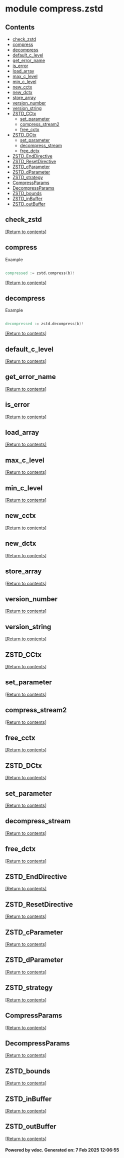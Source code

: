 # module compress.zstd


## Contents
- [check_zstd](#check_zstd)
- [compress](#compress)
- [decompress](#decompress)
- [default_c_level](#default_c_level)
- [get_error_name](#get_error_name)
- [is_error](#is_error)
- [load_array](#load_array)
- [max_c_level](#max_c_level)
- [min_c_level](#min_c_level)
- [new_cctx](#new_cctx)
- [new_dctx](#new_dctx)
- [store_array](#store_array)
- [version_number](#version_number)
- [version_string](#version_string)
- [ZSTD_CCtx](#ZSTD_CCtx)
  - [set_parameter](#set_parameter)
  - [compress_stream2](#compress_stream2)
  - [free_cctx](#free_cctx)
- [ZSTD_DCtx](#ZSTD_DCtx)
  - [set_parameter](#set_parameter)
  - [decompress_stream](#decompress_stream)
  - [free_dctx](#free_dctx)
- [ZSTD_EndDirective](#ZSTD_EndDirective)
- [ZSTD_ResetDirective](#ZSTD_ResetDirective)
- [ZSTD_cParameter](#ZSTD_cParameter)
- [ZSTD_dParameter](#ZSTD_dParameter)
- [ZSTD_strategy](#ZSTD_strategy)
- [CompressParams](#CompressParams)
- [DecompressParams](#DecompressParams)
- [ZSTD_bounds](#ZSTD_bounds)
- [ZSTD_inBuffer](#ZSTD_inBuffer)
- [ZSTD_outBuffer](#ZSTD_outBuffer)

## check_zstd
[[Return to contents]](#Contents)

## compress
Example
```v

compressed := zstd.compress(b)!

```

[[Return to contents]](#Contents)

## decompress
Example
```v

decompressed := zstd.decompress(b)!

```

[[Return to contents]](#Contents)

## default_c_level
[[Return to contents]](#Contents)

## get_error_name
[[Return to contents]](#Contents)

## is_error
[[Return to contents]](#Contents)

## load_array
[[Return to contents]](#Contents)

## max_c_level
[[Return to contents]](#Contents)

## min_c_level
[[Return to contents]](#Contents)

## new_cctx
[[Return to contents]](#Contents)

## new_dctx
[[Return to contents]](#Contents)

## store_array
[[Return to contents]](#Contents)

## version_number
[[Return to contents]](#Contents)

## version_string
[[Return to contents]](#Contents)

## ZSTD_CCtx
[[Return to contents]](#Contents)

## set_parameter
[[Return to contents]](#Contents)

## compress_stream2
[[Return to contents]](#Contents)

## free_cctx
[[Return to contents]](#Contents)

## ZSTD_DCtx
[[Return to contents]](#Contents)

## set_parameter
[[Return to contents]](#Contents)

## decompress_stream
[[Return to contents]](#Contents)

## free_dctx
[[Return to contents]](#Contents)

## ZSTD_EndDirective
[[Return to contents]](#Contents)

## ZSTD_ResetDirective
[[Return to contents]](#Contents)

## ZSTD_cParameter
[[Return to contents]](#Contents)

## ZSTD_dParameter
[[Return to contents]](#Contents)

## ZSTD_strategy
[[Return to contents]](#Contents)

## CompressParams
[[Return to contents]](#Contents)

## DecompressParams
[[Return to contents]](#Contents)

## ZSTD_bounds
[[Return to contents]](#Contents)

## ZSTD_inBuffer
[[Return to contents]](#Contents)

## ZSTD_outBuffer
[[Return to contents]](#Contents)

#### Powered by vdoc. Generated on: 7 Feb 2025 12:06:55
